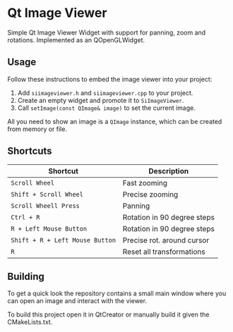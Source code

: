# Qt Image Viewer
Simple Qt Image Viewer Widget with support for panning, zoom and rotations.
Implemented as an QOpenGLWidget.

## Usage
Follow these instructions to embed the image viewer into your project:

1. Add `siimageviewer.h` and `siimageviewer.cpp` to your project.
2. Create an empty widget and promote it to `SiImageViewer`.
3. Call `setImage(const QImage& image)` to set the current image.

All you need to show an image is a `QImage` instance, which can be created from memory or file.

## Shortcuts

| Shortcut                          | Description                    |
| --------------------------------- | ------------------------------ |
| `Scroll Wheel`                    | Fast zooming                   |
| `Shift + Scroll Wheel`            | Precise zooming                |
| `Scroll Wheell Press`             | Panning                        |
| `Ctrl + R`                        | Rotation in 90 degree steps    | 
| `R + Left Mouse Button`           | Rotation in 90 degree steps    |
| `Shift + R + Left Mouse Button`   | Precise rot. around cursor     |
| `R`                               | Reset all transformations      |

## Building
To get a quick look the repository contains a small main window where
you can open an image and interact with the viewer.

To build this project open it in QtCreator or manually build it given
the CMakeLists.txt.

